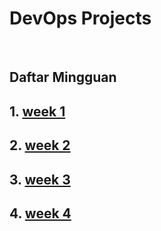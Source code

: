 # DevOps Projects
<br/>

## Daftar Mingguan

## 1. [week 1](week-1)

## 2. [week 2](week-2)

## 3. [week 3](week-3)

## 4. [week 4](week-4)
